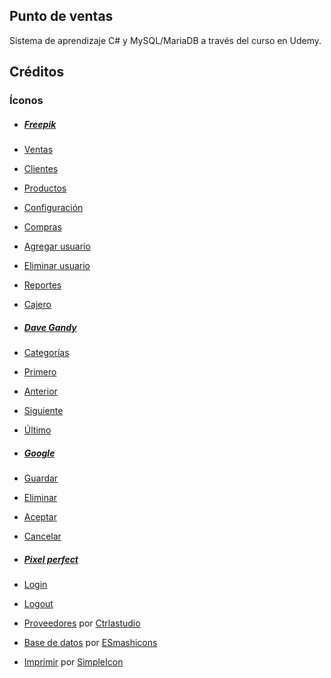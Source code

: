 ## Punto de ventas

Sistema de aprendizaje C# y MySQL/MariaDB a través del curso en Udemy.

## Créditos

### Íconos

- ##### [Freepik](https://www.flaticon.es/autores/freepik)

 - [Ventas](https://www.flaticon.es/icono-gratis/maquina-registradora_80954)
 - [Clientes](https://www.flaticon.es/icono-gratis/usuarios-multiples-en-silueta_33308)
 - [Productos](https://www.flaticon.es/icono-gratis/capital_409153)
 - [Configuración](https://www.flaticon.es/icono-gratis/engranaje_128)
 - [Compras](https://www.flaticon.es/icono-gratis/cesta-de-la-compra-de-diseno-a-cuadros_34627)
 - [Agregar usuario](https://www.flaticon.es/icono-gratis/nuevo-usuario_72648)
 - [Eliminar usuario](https://www.flaticon.es/icono-gratis/borrar-usuario_72830)
 - [Reportes](https://www.flaticon.es/icono-gratis/grafico-de-lineas_1170651)
 - [Cajero](https://www.flaticon.es/icono-gratis/empleado_631050)


- ##### [Dave Gandy](https://www.flaticon.es/autores/dave-gandy)
 - [Categorías](https://www.flaticon.es/icono-gratis/etiqueta-forma-negra_25679)
 - [Primero](https://www.flaticon.es/icono-gratis/galon-izquierdo-doble_25257)
 - [Anterior](https://www.flaticon.es/icono-gratis/ngulo-que-apunta-a-la-izquierda_25322)
 - [Siguiente](https://www.flaticon.es/icono-gratis/ngulo-de-flecha-que-apunta-hacia-la-derecha_25638)
 - [Último](https://www.flaticon.es/icono-gratis/ngulo-doble-que-apunta-a-la-derecha_25358)


- ##### [Google](https://www.flaticon.es/autores/google)
 - [Guardar](https://www.flaticon.es/icono-gratis/boton-guardar_60959)
 - [Eliminar](https://www.flaticon.es/icono-gratis/cubo-de-basura-boton-borrar_60761)
 - [Aceptar](https://www.flaticon.es/icono-gratis/comprobar-simbolo_60731)
 - [Cancelar](https://www.flaticon.es/icono-gratis/boton-cancelar_60578)


- ##### [Pixel perfect](https://www.flaticon.es/autores/pixel-perfect)
 - [Login](https://www.flaticon.es/icono-gratis/login_494923)
 - [Logout](https://www.flaticon.es/icono-gratis/login_494925)


- [Proveedores](https://www.flaticon.es/icono-gratis/camion-de-carga_71222) por [Ctrlastudio ](https://www.flaticon.es/autores/ctrlastudio)
- [Base de datos]() por [ESmashicons](https://www.flaticon.es/autores/smashicons])
- [Imprimir](https://www.flaticon.es/icono-gratis/impresora_34091) por [SimpleIcon](https://www.flaticon.es/autores/simpleicon)
